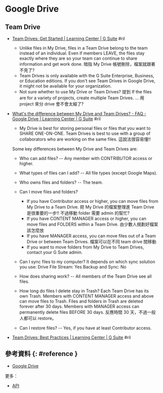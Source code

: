# Google Drive

## Team Drive

  - [Team Drives: Get Started \| Learning Center \| G Suite](https://gsuite.google.com/learning-center/products/drive/get-started-team-drive/) #ril
      - Unlike files in My Drive, files in a Team Drive belong to the team instead of an individual. Even if members LEAVE, the files stay exactly where they are so your team can continue to share information and get work done. 暗指 My Drive 帳號刪除，檔案就跟著不見了?
      - Team Drives is only available with the G Suite Enterprise, Business, or Education editions. If you don't see Team Drives in Google Drive, it might not be available for your organization.
      - Not sure whether to use My Drive or Team Drives? 提到 If the files are for a variety of projects, create multiple Team Drives. ... 用 project 來分 drive 會不會太細了?

  - [What's the difference between My Drive and Team Drives? - FAQ - Google Drive \| Learning Center \| G Suite](https://gsuite.google.com/learning-center/products/drive/#!/faq) #ril
      - My Drive is best for storing personal files or files that you want to SHARE ONE-ON-ONE. Team Drives is best to use with a group of collaborators who are working on the same files. 這說法很容易懂!!

    Some key differences between My Drive and Team Drives are:

      - Who can add files? -- Any member with CONTRIBUTOR access or higher.
      - What types of files can I add? -- All file types (except Google Maps).
      - Who owns files and folders? -- The team.
      - Can I move files and folders?
          - If you have Contributor access or higher, you can move files from My Drive to a Team Drive. 把 My Drive 的檔案整理進 Team Drive 是很重要的一步!! 不過移動 folder 需要 admin 的幫忙?
          - If you have CONTENT MANAGER access or higher, you can move files and FOLDERS within a Team Drive. 由少數人規劃好檔案該怎麼放
          - If you have MANAGER access, you can move files out of a Team Drive or between Team Drives. 檔案可以在不同 team drive 間移動
          - If you want to move folders from My Drive to Team Drives, contact your G Suite admin.

      - Can I sync files to my computer? It depends on which sync solution you use: Drive File Stream: Yes Backup and Sync: No
      - How does sharing work? -- All members of the Team Drive see all files.
      - How long do files I delete stay in Trash? Each Team Drive has its own Trash. Members with CONTENT MANAGER access and above can move files to Trash. Files and folders in Trash are deleted forever after 30 days. Members with MANAGER access can permanently delete files BEFORE 30 days. 反應時間 30 天，不過一般人都可以 restore。
      - Can I restore files? -- Yes, if you have at least Contributor access.

  - [Team Drives: Best Practices \| Learning Center \| G Suite](https://gsuite.google.com/learning-center/products/drive/sharing-best-practices/#!/) #ril

## 參考資料 {: #reference }

  - [Google Drive](https://drive.google.com/)

更多：

  - [API](google-drive-api.md)